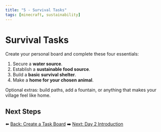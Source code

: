 ```yaml
---
title: "5 - Survival Tasks"
tags: [minecraft, sustainability]
---
```

# Survival Tasks

Create your personal board and complete these four essentials:
1. Secure a **water source**.
2. Establish a **sustainable food source**.
3. Build a **basic survival shelter**.
4. Make a **home for your chosen animal**.

Optional extras: build paths, add a fountain, or anything that makes your village feel like home.

## Next Steps

⬅️ [Back: Create a Task Board](/sustainability_lab/Day-1/03_task_board)
➡️ [Next: Day 2 Introduction](/sustainability_lab/Day-2/00_intro)
